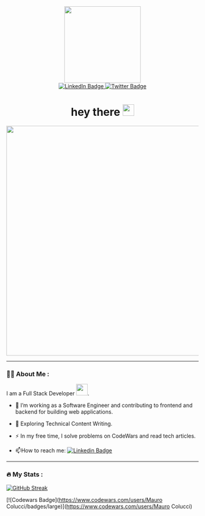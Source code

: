 <div id="header" align="center">
  <img src="https://media.giphy.com/media/hqU2KkjW5bE2v2Z7Q2/giphy.gif" width="200"/>
  <div id="badges">
  <a href="https://www.linkedin.com/in/maurocolucci/">
    <img src="https://img.shields.io/badge/LinkedIn-blue?style=for-the-badge&logo=linkedin&logoColor=white" alt="LinkedIn Badge"/>
  </a>
  <a href="https://twitter.com/Im_Maucci">
    <img src="https://img.shields.io/badge/Twitter-blue?style=for-the-badge&logo=twitter&logoColor=white" alt="Twitter Badge"/>
  </a>
</div>
<img src="https://komarev.com/ghpvc/?username=Mauro-Colucci&style=flat-square&color=blue" alt=""/>
  <h1>
  hey there
  <img src="https://media.giphy.com/media/hvRJCLFzcasrR4ia7z/giphy.gif" width="30px"/>
</h1>
</div>

<div align="center">
  <img src="https://i.pinimg.com/originals/87/f3/f1/87f3f1425b217691da645e97dbb50d55.gif" width="600px"/>
</div>

---

### :man_technologist: About Me :
I am a Full Stack Developer <img src="https://media.giphy.com/media/WUlplcMpOCEmTGBtBW/giphy.gif" width="30">.

- :telescope: I’m working as a Software Engineer and contributing to frontend and backend for building web applications.

- :seedling: Exploring Technical Content Writing.

- :zap: In my free time, I solve problems on CodeWars and read tech articles.

- :mailbox:How to reach me: [![Linkedin Badge](https://img.shields.io/badge/-Mauro-blue?style=flat&logo=Linkedin&logoColor=white)](https://www.linkedin.com/in/maurocolucci/)

---

### :fire: My Stats :
[![GitHub Streak](http://github-readme-streak-stats.herokuapp.com?user=Mauro-Colucci&theme=dark&background=000000)](https://git.io/streak-stats)

[![Codewars Badge](https://www.codewars.com/users/Mauro Colucci/badges/large)](https://www.codewars.com/users/Mauro Colucci)
